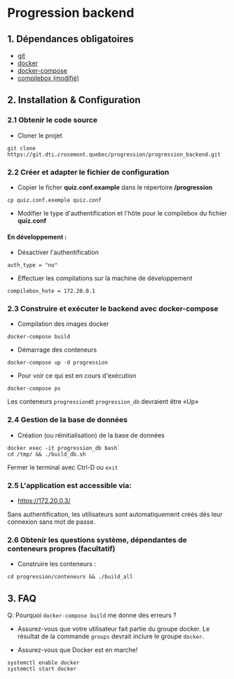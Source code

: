 # Progression backend

## 1. Dépendances obligatoires
- [git](https://git-scm.com/downloads)
- [docker](https://www.docker.com/)
- [docker-compose](https://docs.docker.com/compose/)
- [compilebox (modifié)](https://git.dti.crosemont.quebec/progression/compilebox)

## 2. Installation & Configuration 
### 2.1 Obtenir le code source
- Cloner le projet
```
git clone https://git.dti.crosemont.quebec/progression/progression_backend.git
```

### 2.2 Créer et adapter le fichier de configuration
- Copier le ficher **quiz.conf.example** dans le répertoire **/progression**
```
cp quiz.conf.exemple quiz.conf
```
- Modifier le type d\'authentification et l\'hôte pour le compilebox du fichier **quiz.conf** 

#### En développement :
- Désactiver l'authentification
```
auth_type = "no"
```
- Effectuer les compilations sur la machine de développement
```
compilebox_hote = 172.20.0.1
```

### 2.3 Construire et exécuter le backend avec docker-compose
- Compilation des images docker
```
docker-compose build
```
- Démarrage des conteneurs
```
docker-compose up -d progression
```
- Pour voir ce qui est en cours d\'exécution
```
docker-compose ps
```
Les conteneurs `progression`et `progression_db` devraient être «Up»

### 2.4 Gestion de la base de données
- Création (ou réinitialisation) de la base de données
```
docker exec -it progression_db bash`
cd /tmp/ && ./build_db.sh
```
Fermer le terminal avec Ctrl-D ou `exit`

### 2.5 L\'application est accessible via:
- https://172.20.0.3/

Sans authentification, les utilisateurs sont automatiquement créés dès leur connexion sans mot de passe.


### 2.6 Obtenir les questions système, dépendantes de conteneurs propres (facultatif)
- Construire les conteneurs :
```
cd progression/conteneurs && ./build_all
```

## 3. FAQ
Q: Pourquoi `docker-compose build` me donne des erreurs ?
- Assurez-vous que votre utilisateur fait partie du groupe docker. Le résultat de la commande `groups` devrait inclure le groupe `docker`.

- Assurez-vous que Docker est en marche!
```
systemctl enable docker
systemctl start docker
```

